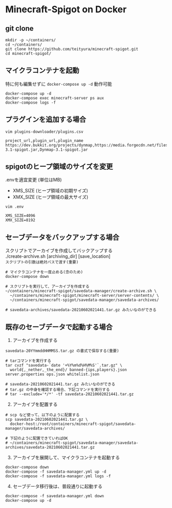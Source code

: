 # Minecraft-Spigot on Docker

## git clone

```
mkdir -p ~/containers/
cd ~/containers/
git clone https://github.com/teityura/minecraft-spigot.git
cd minecraft-spigot/
```

## マイクラコンテナを起動

特に何も編集せずに `docker-compose up -d` 動作可能

```
docker-compose up -d
docker-compose exec minecraft-server ps aux
docker-compose logs -f
```

## プラグインを追加する場合

```
vim plugins-downloader/plugins.csv

project_url,plugin_url,plugin_name
https://dev.bukkit.org/projects/dynmap,https://media.forgecdn.net/files/3242/277/Dynmap-3.1-spigot.jar,Dynmap-3.1-spigot.jar
```

## spigotのヒープ領域のサイズを変更

.envを適宜変更 (単位はMB)

- XMS_SIZE (ヒープ領域の初期サイズ)
- XMX_SIZE (ヒープ領域の最大サイズ)

```
vim .env

XMS_SIZE=4096
XMX_SIZE=8192
```

## セーブデータをバックアップする場合

スクリプトでアーカイブを作成してバックアップする  
./create-archive.sh [archiving_dir] [save_location]  
`スクリプトの引数は絶対パスで渡す(重要)`

```
# マイクラコンテナを一度止める(念のため)
docker-compose down

# スクリプトを実行して、アーカイブを作成する
~/containers/minecraft-spigot/savedata-manager/create-archive.sh \
  ~/containers/minecraft-spigot/minecraft-server/server-contents/ \
  ~/containers/minecraft-spigot/savedata-manager/savedata-archives/

# savedata-archives/savedata-20210602021441.tar.gz みたいなのができる
```

## 既存のセーブデータで起動する場合

1. アーカイブを作成する

`savedata-20YYmmddHHMMSS.tar.gz の書式で保存する(重要)`

```
# tarコマンドを実行する
tar cvzf "savedata-`date '+%Y%m%d%H%M%S'`.tar.gz" \
  world{,_nether,_the_end}/ banned-{ips,players}.json server.properties ops.json whitelist.json

# savedata-20210602021441.tar.gz みたいなのができる
# tar.gz の中身を確認する場合、下記コマンドを実行する
# tar --exclude='*/*' -tf savedata-20210602021441.tar.gz
```

2. アーカイブを配置する

```
# scp など使って、以下のように配置する
scp savedata-20210602021441.tar.gz \
  docker-host:/root/containers/minecraft-spigot/savedata-manager/savedata-archives/

# 下記のように配置できていればOK
# ~/containers/minecraft-spigot/savedata-manager/savedata-archives/savedata-20210602021441.tar.gz
```

3. アーカイブを展開して、マイクラコンテナを起動する

```
docker-compose down
docker-compose -f savedata-manager.yml up -d
docker-compose -f savedata-manager.yml logs -f
```

4. セーブデータ移行後は、普段通りに起動する

```
docker-compose -f savedata-manager.yml down
docker-compose up -d
```
